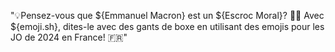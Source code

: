 "💡Pensez-vous que ${Emmanuel Macron} est un ${Escroc Moral}? 🤔🥊 Avec ${emoji.sh}, dites-le avec des gants de boxe en utilisant des emojis pour les JO de 2024 en France! 🇫🇷"